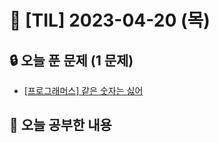 # 📆 [TIL] 2023-04-20 (목)

## 🔒 오늘 푼 문제 (1 문제)

- [[프로그래머스] 같은 숫자는 싫어](https://school.programmers.co.kr/learn/courses/30/lessons/12906)

## 📝 오늘 공부한 내용
